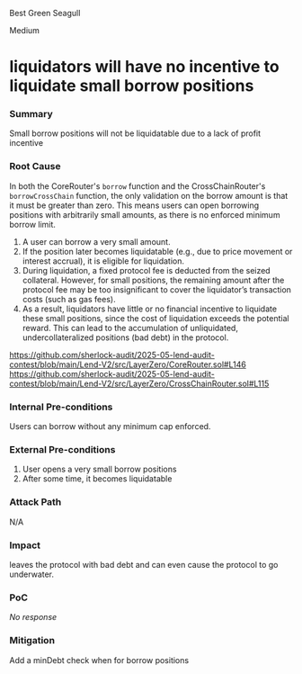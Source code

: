 Best Green Seagull

Medium

# liquidators will have no incentive to liquidate small borrow positions

### Summary

Small borrow positions will not be liquidatable due to a lack of profit incentive





### Root Cause

In both the CoreRouter's `borrow` function and the CrossChainRouter's `borrowCrossChain` function, the only validation on the borrow amount is that it must be greater than zero. This means users can open borrowing positions with arbitrarily small amounts, as there is no enforced minimum borrow limit.

1. A user can borrow a very small amount.
2. If the position later becomes liquidatable (e.g., due to price movement or interest accrual), it is eligible for liquidation.
3. During liquidation, a fixed protocol fee is deducted from the seized collateral. However, for small positions, the remaining amount after the protocol fee may be too insignificant to cover the liquidator’s transaction costs (such as gas fees).
4. As a result, liquidators have little or no financial incentive to liquidate these small positions, since the cost of liquidation exceeds the potential reward. This can lead to the accumulation of unliquidated, undercollateralized positions (bad debt) in the protocol.


https://github.com/sherlock-audit/2025-05-lend-audit-contest/blob/main/Lend-V2/src/LayerZero/CoreRouter.sol#L146
https://github.com/sherlock-audit/2025-05-lend-audit-contest/blob/main/Lend-V2/src/LayerZero/CrossChainRouter.sol#L115

### Internal Pre-conditions

Users can borrow without any minimum cap enforced.

### External Pre-conditions

1. User opens a very small borrow positions
2. After some time, it becomes liquidatable


### Attack Path

N/A

### Impact

leaves the protocol with bad debt and can even cause the protocol to go underwater.

### PoC

_No response_

### Mitigation

Add a minDebt check when for borrow positions